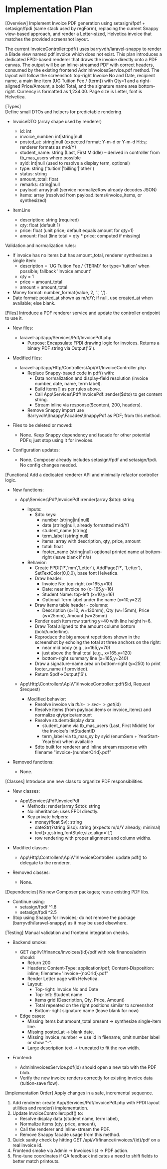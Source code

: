 # Implementation Plan

[Overview]
Implement Invoice PDF generation using setasign/fpdf + setasign/fpdi (same stack used by regForm), replacing the current Snappy view-based approach, and render a Letter-sized, Helvetica invoice that matches the provided screenshot layout.

The current InvoiceController::pdf() uses barryvdh/laravel-snappy to render a Blade view named pdf.invoice which does not exist. This plan introduces a dedicated FPDI-based renderer that draws the invoice directly onto a PDF canvas. The output will be an inline-streamed PDF with correct headers, consumed by the existing frontend AdminInvoicesService.pdf method. The layout will follow the screenshot: top-right Invoice No and Date, recipient name, a main line item (UG Tuition Fee / {term}) with Qty=1 and a right-aligned Price/Amount, a bold Total, and the signature name area bottom-right. Currency is formatted as 1,234.00. Page size is Letter, font is Helvetica.

[Types]  
Define small DTOs and helpers for predictable rendering.

- InvoiceDTO (array shape used by renderer)
  - id: int
  - invoice_number: int|string|null
  - posted_at: string|null (expected format: Y-m-d or Y-m-d H:i:s; renderer formats as m/d/Y)
  - student_name: string (Last, First Middle) – derived in controller from tb_mas_users where possible
  - syid: int|null (used to resolve a display term, optional)
  - type: string ('tuition'|'billing'|'other')
  - status: string
  - amount_total: float
  - remarks: string|null
  - payload: array|null (service normalizeRow already decodes JSON)
  - items: array<ItemLine> (resolved from payload.items/invoice_items, or synthesized)

- ItemLine
  - description: string (required)
  - qty: float (default 1)
  - price: float (unit price; default equals amount for qty=1)
  - amount: float (line total = qty * price; computed if missing)

Validation and normalization rules:
- If invoice has no items but has amount_total, renderer synthesizes a single item:
  - description = 'UG Tuition Fee / {TERM}' for type='tuition' when possible; fallback 'Invoice amount'
  - qty = 1
  - price = amount_total
  - amount = amount_total
- Money format: number_format(value, 2, '.', ',').
- Date format: posted_at shown as m/d/Y; if null, use created_at when available; else blank.

[Files]
Introduce a PDF renderer service and update the controller endpoint to use it.

- New files:
  - laravel-api/app/Services/Pdf/InvoicePdf.php
    - Purpose: Encapsulate FPDI drawing logic for invoices. Returns a binary PDF string via Output('S').

- Modified files:
  - laravel-api/app/Http/Controllers/Api/V1/InvoiceController.php
    - Replace Snappy-based code in pdf() with:
      - Data normalization and display-field resolution (invoice number, date, name, term label).
      - Build items[] as per rules above.
      - Call App\Services\Pdf\InvoicePdf::render($dto) to get content string.
      - Stream inline via response($content, 200, headers).
    - Remove Snappy import use Barryvdh\Snappy\Facades\SnappyPdf as PDF; from this method.

- Files to be deleted or moved:
  - None. Keep Snappy dependency and facade for other potential PDFs; just stop using it for invoices.

- Configuration updates:
  - None. Composer already includes setasign/fpdf and setasign/fpdi. No config changes needed.

[Functions]
Add a dedicated renderer API and minimally refactor controller logic.

- New functions:
  - App\Services\Pdf\InvoicePdf::render(array $dto): string
    - Inputs:
      - $dto keys:
        - number (string|int|null)
        - date (string|null, already formatted m/d/Y)
        - student_name (string)
        - term_label (string|null)
        - items: array<ItemLine> with description, qty, price, amount
        - total: float
        - footer_name (string|null) optional printed name at bottom-right (leave blank if n/a)
    - Behavior:
      - Create FPDI('P','mm','Letter'), AddPage('P', 'Letter'), SetTextColor(0,0,0), base font Helvetica.
      - Draw header:
        - Invoice No: top-right (x=165,y=10)
        - Date: near invoice no (x=165,y=16)
        - Student Name: top-left (x=10,y=16)
        - Optional Term label under the name (x=10,y=22)
      - Draw items table header - columns:
        - Description (x=10, w=130mm), Qty (w=15mm), Price (w=25mm), Amount (w=25mm)
      - Render each item row starting y=40 with line height h=6.
      - Draw Total aligned to the amount column bottom (bold/underline).
      - Reproduce the big amount repetitions shown in the screenshot by echoing the total at three anchors on the right:
        - near mid body (e.g., x=165,y=70)
        - just above the final total (e.g., x=165,y=120)
        - bottom-right summary line (x=165,y=240)
      - Draw a signature-name area on bottom-right (y≈250) to print footer_name (if provided).
      - Return $pdf->Output('S').

  - App\Http\Controllers\Api\V1\InvoiceController::pdf($id, Request $request)
    - Modified behavior:
      - Resolve invoice via $this->svc->get($id)
      - Resolve items (from payload.items or invoice_items) and normalize qty/price/amount
      - Resolve student/display data:
        - student_name via tb_mas_users (Last, First Middle) for the invoice's intStudentID
        - term_label via tb_mas_sy by syid (enumSem + YearStart-YearEnd) when available
      - $dto built for renderer and inline stream response with filename "invoice-{numberOrId}.pdf"

- Removed functions:
  - None.

[Classes]
Introduce one new class to organize PDF responsibilities.

- New classes:
  - App\Services\Pdf\InvoicePdf
    - Methods: render(array $dto): string
    - No inheritance; uses FPDI directly.
    - Key private helpers:
      - money(float $v): string
      - dateStr(?string $iso): string (expects m/d/Y already; minimal)
      - text(x,y,string,fontStyle,size,align='L')
      - row rendering with proper alignment and column widths.

- Modified classes:
  - App\Http\Controllers\Api\V1\InvoiceController: update pdf() to delegate to the renderer.

- Removed classes:
  - None.

[Dependencies]
No new Composer packages; reuse existing PDF libs.

- Continue using:
  - setasign/fpdf ^1.8
  - setasign/fpdi ^2.5
- Stop using Snappy for invoices; do not remove the package (barryvdh/laravel-snappy) as it may be used elsewhere.

[Testing]
Manual validation and frontend integration checks.

- Backend smoke:
  - GET /api/v1/finance/invoices/{id}/pdf with role finance/admin should:
    - Return 200
    - Headers: Content-Type: application/pdf; Content-Disposition: inline; filename="invoice-{noOrId}.pdf"
    - Render Letter page with Helvetica.
    - Layout:
      - Top-right: Invoice No and Date
      - Top-left: Student name
      - Items grid (Description, Qty, Price, Amount)
      - Total repeated on the right positions similar to screenshot
      - Bottom-right signature name (leave blank for now)
  - Edge cases:
    - Missing items but amount_total present → synthesize single-item line.
    - Missing posted_at → blank date.
    - Missing invoice_number → use id in filename; omit number label or show "-".
    - Large description text → truncated to fit the row width.

- Frontend:
  - AdminInvoicesService.pdf(id) should open a new tab with the PDF blob.
  - Verify the new invoice renders correctly for existing invoice data (tuition-save flow).

[Implementation Order]
Apply changes in a safe, incremental sequence.

1) Add renderer: create App/Services/Pdf/InvoicePdf.php with FPDI layout utilities and render() implementation.
2) Update InvoiceController::pdf() to:
   - Resolve display data (student name, term label),
   - Normalize items (qty, price, amount),
   - Call the renderer and inline-stream the PDF.
   - Remove Snappy facade usage from this method.
3) Quick sanity check by hitting GET /api/v1/finance/invoices/{id}/pdf on a real invoice id.
4) Frontend smoke via Admin → Invoices list → PDF action.
5) Fine-tune coordinates if QA feedback indicates a need to shift fields to better match printouts.
